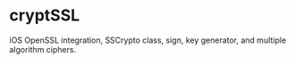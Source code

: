 cryptSSL
========

iOS OpenSSL integration, SSCrypto class, sign, key generator, and multiple algorithm ciphers.
